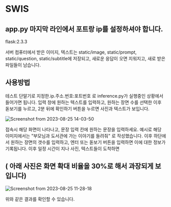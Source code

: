 # SWIS

## app.py 마지막 라인에서 포트랑 ip를 설정하셔야 합니다.

flask:2.3.3

서버 컴퓨터에서 받은 이미지, 텍스트는 static/image, static/prompt, static/question, static/subtitle에 저장되고, 새로운 응답이 오면 지워지고, 새로 받은 파일들이 남습니다.

## 사용방법

테스트 단말기로 지정한.ip.주소.번호:포트번호 로 inference.py가 실행중인 상황에서 들어가면 됩니다.
입력 창에 원하는 텍스트를 입력하고, 원하는 장면 수를 선택한 이후 돋보기를 누르고, 2분 뒤에 확인하기 버튼을 누르면 사진과 텍스트가 보입니다.

![Screenshot from 2023-08-25 14-03-50](https://github.com/younghooncho2000/urban-disco/assets/121843325/af51bb39-3dc2-491e-813a-642ef7cbb09c)

접속시 해당 화면이 나타나고, 문장 입력 칸에 원하는 문장을 입력하세요. 예시로 해당 이미지에서는 "부모님과 도서관에 가는 이야기를 들려줘" 로 작성했습니다.
이후 하단에서 원하는 장면의 갯수를 입력하고, 엔터 또는 돋보기 버튼을 입력하면 이에 대한 정보가 기록됩니다.
이후 일정 시간이 지나 사진, 텍스트들이 도착하면   

## ( 아래 사진은 화면 확대 비율을 30%로 해서 과장되게 보입니다)

![Screenshot from 2023-08-25 11-28-18](https://github.com/younghooncho2000/urban-disco/assets/121843325/b8b9c8bd-b8d4-4e1b-8548-1b8ee0b830ca)

위와 같은 결과를 확인할 수 있습니다.
